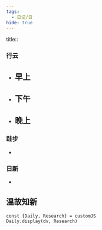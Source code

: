 ```yaml
---
tags:
  - 日记/日
hide: true
---
```

title:: 
### 行云
- 早上
	- 
- 下午
	- 
- 晚上
	- 

### 跬步
- 

### 日新
- 

## 温故知新
```dataviewjs
const {Daily, Research} = customJS
Daily.display(dv, Research)
```
